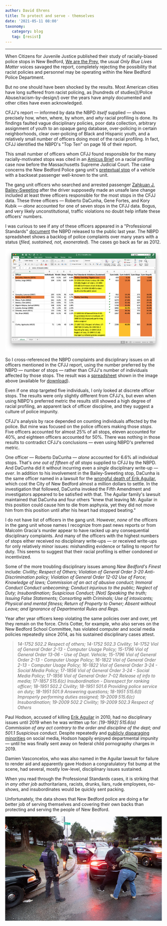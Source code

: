 ```yaml
---
author: David Ehrens
title: To protect and serve - themselves
date: '2021-05-11 08:00'
taxonomy:
   category: blog
   tag: [resist]
---
```

---
When Citizens for Juvenile Justice published their study of racially-biased police stops in New Bedford, [We are the Prey](https://static1.squarespace.com/static/58ea378e414fb5fae5ba06c7/t/6075ac25a9d458246f44edef/1618324547486/We+Are+The+Prey+FINAL.pdf), the usual *Only Blue Lives Matter* voices savaged the report, completely rejecting the possibility that racist policies and personnel may be operating within the New Bedford Police Department.

But no one should have been shocked by the results. Most American cities have long suffered from racist policing, as [hundreds of studies](/Police Abuse/racism-by-design/) over the years have amply documented and other cities have even acknowledged.

CFJJ's report — informed by data the NBPD *itself* supplied — shows precisely how, when, where, by whom, and *why* racial profiling is done. Its findings faulted vague disciplinary policies, poor data collection, arbitrary assignment of youth to an opaque gang database, over-policing in certain neighborhoods, clear over-policing of Black and Hispanic youth, and a relatively small number of officers doing most of the racial profiling. In fact, CFJJ identified the NBPD's "Top Ten" on page 16 of their report.

This small number of officers whom CFJJ found responsible for the many racially-motivated stops was cited in an [Amicus Brief](https://macdl.com/wp-content/uploads/2021/04/AmicusBrief-Comm-v-Bailey-Sweeting.pdf) on a racial profiling case now before the Massachusetts Supreme Judicial Court. The case concerns the New Bedford Police gang unit's [pretextual stop](https://boston.suffolk.edu/sjc/pop.php?csnum=SJC_13086) of a vehicle with a backseat passenger well-known to the unit.

The gang unit officers who searched and arrested passenger [Zahkuan J. Bailey-Sweeting](https://www.southcoasttoday.com/story/news/courts/2021/05/06/new-bedford-police-use-of-gang-list-sjc-reviews-case/4929028001/) after the driver supposedly made an unsafe lane change included at least three officers responsible for the most stops in the CFJJ data. These three officers — Roberto DaCunha, Gene Fortes, and Kory Kubik — *alone* accounted for one of seven stops in the CFJJ data. Bogus, and very likely unconstitutional, traffic violations no doubt help inflate these officers' numbers.

I was curious to see if any of these officers appeared in a "Professional Standards" [document](https://cdn.muckrock.com/foia_files/2020/07/17/Spredsheet_on_Discipline_cases_1cLYRY0.pdf) the NBPD released to the public last year. The NBPD spreadsheet shows a backlog of police complaints over many years with a status (*filed, sustained, not, exonerated*). The cases go back as far as 2012.

![](numbers.png)

So I cross-referenced the NBPD complaints and disciplinary issues on all officers mentioned in the CFJJ report, using the number preferred by the NBPD — number of stops — rather than CFJJ's number of individuals affected by those stops. The result was a [spreadsheet](NBPD-Discipline.xlsx) shown in the image above (available for [download](NBPD-Discipline.xlsx)).

Even if one stop targeted five individuals, I only looked at discrete officer stops. The results were only slightly different from CFJJ's, but even when using NBPD's preferred metric the results still showed a high degree of racial profiling, an apparent lack of officer discipline, and they suggest a culture of police impunity.

CFJJ's analysis by race depended on counting individuals affected by the police. But mine was focused on the police officers making those *stops*. Five officers accounted for almost 25% of all stops, eleven accounted for 40%, and eighteen officers accounted for 50%. There was nothing in those results to contradict CFJJ's conclusions — even using NBPD's preferred metric.

One officer — Roberto DaCunha — *alone* accounted for 6.6% all individual stops. That's *one out of fifteen of all stops* supplied to CFJJ by the NBPD. And DaCunha did it without incurring even a *single* disciplinary write-up — *ever*. In addition to his involvement in the Bailey-Sweeting stop, DaCunha is the same officer named in a lawsuit for the [wrongful death of Erik Aguilar](https://static1.1.sqspcdn.com/static/f/634737/20522795/1349370715677/5+-+Amended+Complaint.pdf), which cost the City of New Bedford almost a million dollars to settle. In the investigation that followed, DaCunha invoked the Fifth Amendment and investigators appeared to be satisfied with that. The Aguilar family's lawsuit maintained that DaCunha and four others "knew that leaving Mr. Aguilar in this position could cause him to die from asphyxia, yet they did not move him from this position until after his heart had stopped beating."

I do not have list of officers in the gang unit. However, *none* of the officers in the gang unit whose names I recognize from past news reports or from Malcolm Gracia's murder appear to have racked up any consequential disciplinary complaints. And many of the officers with the highest numbers of stops either received no disciplinary write-ups — or received write-ups for only relatively minor issues: mishandling evidence or failing to report for duty. This seems to suggest that their racial profiling is either condoned or incentivized.

Some of the more troubling disciplinary issues among *New Bedford's Finest* include: *Civility; Respect of Others; Violation of General Order 3-20 Anti-Discrimination policy; Violation of General Order 12-02 Use of Force; Knowledge of laws; Commission of an act of abusive conduct; Immoral Conduct Conduct unbecoming; Conduct injurious to the public; Neglect of Duty; Insubordination; Suspicious Conduct; \[Not\] Speaking the truth; Issuing False Statements; Consorting with Criminals; Use of intoxicants; Physical and mental fitness; Return of Property to Owner; Absent without Leave; and Ignorance of Departmental Rules and Regs.*

Year after year officers keep violating the same policies over and over, yet they remain on the force. Chris Cotter, for example, who also serves on the New Bedford School Committee, has violated computer and social media policies repeatedly since 2014, as his sustained disciplinary cases attest.

> *14-1752 502.2 Respect of others; 14-1752 502.3 Civility; 14-1752 Viol of General Order 2-13 - Computer Usage Policy; 15-1796 Viol of General Order 13-06 - Use of Dept. Vehicle; 15-1796 Viol of General Order 2-13 - Computer Usage Policy; 16-1822 Viol of General Order 2-13 - Computer Usage Policy; 16-1822 Viol of General Order 3-24 - Social Media Policy; 17-1856 Viol of General Order 3-24 - Social Media Policy; 17-1856 Viol of General Order 7-02 Release of info to media; 17-1857 515.6(c) Insubordination - Disrespect for ranking officer; 18-1951 502.2 Civility; 18-1951 501.6 Providing police service on duty; 18-1951 501.9 Answering questions; 18-1951 515.6(l) Improperly performing duties assigned; 19-2009 515.6(c) Insubordination; 19-2009 502.2 Civility; 19-2009 502.3 Respect of Others*

Paul Hodson, accused of killing [Erik Aguilar](https://static.djlmgdigital.com/nbt/southcoasttoday/graphics/pdf/nbstandardsreport.pdf) in 2010, had no disciplinary issues until 2019 when he was written up for: *\[19-1992\] 515.6(o) Commission of any act contrary to the order and discipline of the dept; and 501.1 Suspicious conduct*. Despite repeatedly and [publicly disparaging minorities](https://www.southcoasttoday.com/news/20191218/ex-new-bedford-cop-pleads-guilty-to-child-pornography-charges) on social media, Hodson happily enjoyed departmental impunity — until he was finally sent away on federal child pornography charges in 2019.

Damien Vasconcelos, who was also named in the Aguilar lawsuit for failure to render aid and apparently gave Hodson a congratulatory fist bump at the scene, had several, mostly low-level, disciplinary issues sustained.

When you read through the Professional Standards cases, it is striking that i*n any other job* authoritarians, racists, drunks, liars, rude employees, no-shows, and insubordinates would be quickly sent packing.

Unfortunately, the data shows that New Bedford police are doing a far better job of serving themselves and covering their own backs than protecting and serving the people of New Bedford.

![](salinas.jpg)
